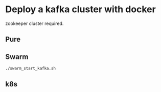 # Deploy a kafka  cluster with docker

zookeeper cluster required.

## Pure

## Swarm

```bash
./swarm_start_kafka.sh
```

## k8s
